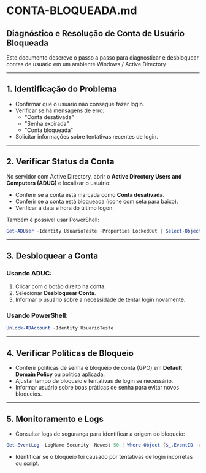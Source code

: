 # CONTA-BLOQUEADA.md

## Diagnóstico e Resolução de Conta de Usuário Bloqueada

Este documento descreve o passo a passo para diagnosticar e desbloquear contas de usuário em um ambiente Windows / Active Directory

---

## 1. Identificação do Problema

- Confirmar que o usuário não consegue fazer login.
- Verificar se há mensagens de erro:
  - "Conta desativada"
  - "Senha expirada"
  - "Conta bloqueada"
- Solicitar informações sobre tentativas recentes de login.

---

## 2. Verificar Status da Conta

No servidor com Active Directory, abrir o **Active Directory Users and Computers (ADUC)** e localizar o usuário:

- Conferir se a conta está marcada como **Conta desativada**.
- Conferir se a conta está bloqueada (ícone com seta para baixo).
- Verificar a data e hora do último logon.

Também é possível usar PowerShell:
```powershell
Get-ADUser -Identity UsuarioTeste -Properties LockedOut | Select-Object Name,LockedOut
```

---

## 3. Desbloquear a Conta

### Usando ADUC:
1. Clicar com o botão direito na conta.
2. Selecionar **Desbloquear Conta**.
3. Informar o usuário sobre a necessidade de tentar login novamente.

### Usando PowerShell:
```powershell
Unlock-ADAccount -Identity UsuarioTeste
```

---

## 4. Verificar Políticas de Bloqueio

- Conferir políticas de senha e bloqueio de conta (GPO) em **Default Domain Policy** ou política aplicada.
- Ajustar tempo de bloqueio e tentativas de login se necessário.
- Informar usuário sobre boas práticas de senha para evitar novos bloqueios.

---

## 5. Monitoramento e Logs

- Consultar logs de segurança para identificar a origem do bloqueio:
```powershell
Get-EventLog -LogName Security -Newest 50 | Where-Object {$_.EventID -eq 4740}
```
- Identificar se o bloqueio foi causado por tentativas de login incorretas ou script.